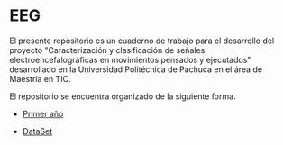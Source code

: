 # EEG
El presente repositorio es un cuaderno de trabajo para el desarrollo del proyecto "Caracterización y clasificación de señales electroencefalográficas en movimientos pensados y ejecutados" desarrollado en la Universidad Politécnica de Pachuca en el área de Maestría en TIC.


El repositorio se encuentra organizado de la siguiente forma.

+ [Primer año](https://github.com/pandao/editor.md "primer año")

+ [DataSet](https://github.com/pandao/editor.md "DataSet")
